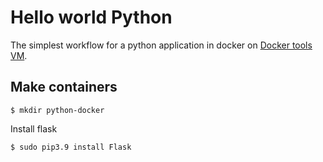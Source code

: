 # Hello world Python

The simplest workflow for a python application in docker on [Docker tools VM](../kvm/Docker-tools.md).

## Make containers

    $ mkdir python-docker
    
Install flask

    $ sudo pip3.9 install Flask
